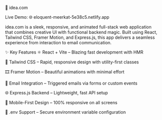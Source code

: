 🌟 idea.com

Live Demo: 🌐 eloquent-meerkat-5e38c5.netlify.app

idea.com is a sleek, responsive, and animated full-stack web application that combines creative UI with functional backend magic. Built using React, Tailwind CSS, Framer Motion, and Express.js, this app delivers a seamless experience from interaction to email communication.

✨ Key Features
⚛️ React + Vite – Blazing fast development with HMR

💅 Tailwind CSS – Rapid, responsive design with utility-first classes

🎞 Framer Motion – Beautiful animations with minimal effort

📧 Email Integration – Triggered emails via forms or custom events

🌐 Express.js Backend – Lightweight, fast API setup

📱 Mobile-First Design – 100% responsive on all screens

🔐 .env Support – Secure environment variable configuration

